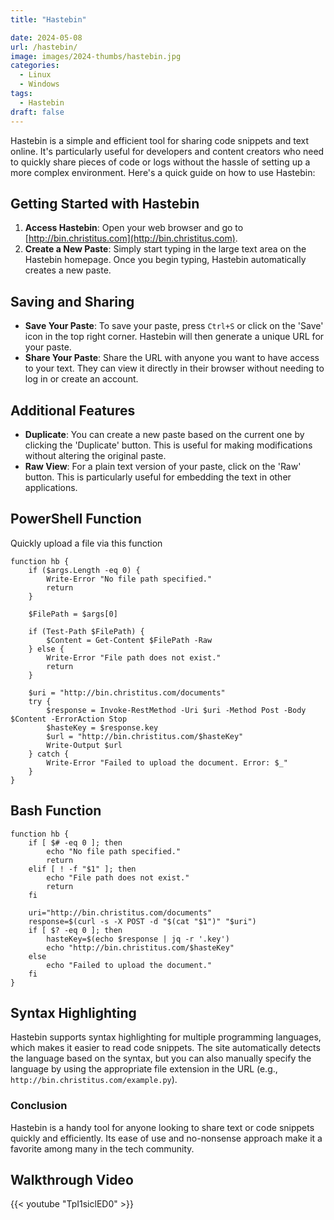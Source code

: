 ```yaml
---
title: "Hastebin"

date: 2024-05-08
url: /hastebin/
image: images/2024-thumbs/hastebin.jpg
categories:
  - Linux
  - Windows
tags:
  - Hastebin
draft: false
---
```

<!--more-->
Hastebin is a simple and efficient tool for sharing code snippets and text online. It's particularly useful for developers and content creators who need to quickly share pieces of code or logs without the hassle of setting up a more complex environment. Here's a quick guide on how to use Hastebin:

## Getting Started with Hastebin
1. **Access Hastebin**: Open your web browser and go to [http://bin.christitus.com](http://bin.christitus.com).
2. **Create a New Paste**: Simply start typing in the large text area on the Hastebin homepage. Once you begin typing, Hastebin automatically creates a new paste.

## Saving and Sharing
- **Save Your Paste**: To save your paste, press `Ctrl+S` or click on the 'Save' icon in the top right corner. Hastebin will then generate a unique URL for your paste.
- **Share Your Paste**: Share the URL with anyone you want to have access to your text. They can view it directly in their browser without needing to log in or create an account.

## Additional Features
- **Duplicate**: You can create a new paste based on the current one by clicking the 'Duplicate' button. This is useful for making modifications without altering the original paste.
- **Raw View**: For a plain text version of your paste, click on the 'Raw' button. This is particularly useful for embedding the text in other applications.

## PowerShell Function

Quickly upload a file via this function

```
function hb {
    if ($args.Length -eq 0) {
        Write-Error "No file path specified."
        return
    }

    $FilePath = $args[0]

    if (Test-Path $FilePath) {
        $Content = Get-Content $FilePath -Raw
    } else {
        Write-Error "File path does not exist."
        return
    }

    $uri = "http://bin.christitus.com/documents"
    try {
        $response = Invoke-RestMethod -Uri $uri -Method Post -Body $Content -ErrorAction Stop
        $hasteKey = $response.key
        $url = "http://bin.christitus.com/$hasteKey"
        Write-Output $url
    } catch {
        Write-Error "Failed to upload the document. Error: $_"
    }
}
```

## Bash Function

```
function hb {
    if [ $# -eq 0 ]; then
        echo "No file path specified."
        return
    elif [ ! -f "$1" ]; then
        echo "File path does not exist."
        return
    fi

    uri="http://bin.christitus.com/documents"
    response=$(curl -s -X POST -d "$(cat "$1")" "$uri")
    if [ $? -eq 0 ]; then
        hasteKey=$(echo $response | jq -r '.key')
        echo "http://bin.christitus.com/$hasteKey"
    else
        echo "Failed to upload the document."
    fi
}
```

## Syntax Highlighting
Hastebin supports syntax highlighting for multiple programming languages, which makes it easier to read code snippets. The site automatically detects the language based on the syntax, but you can also manually specify the language by using the appropriate file extension in the URL (e.g., `http://bin.christitus.com/example.py`).

### Conclusion
Hastebin is a handy tool for anyone looking to share text or code snippets quickly and efficiently. Its ease of use and no-nonsense approach make it a favorite among many in the tech community.

## Walkthrough Video

{{< youtube "TpI1siclED0" >}}
